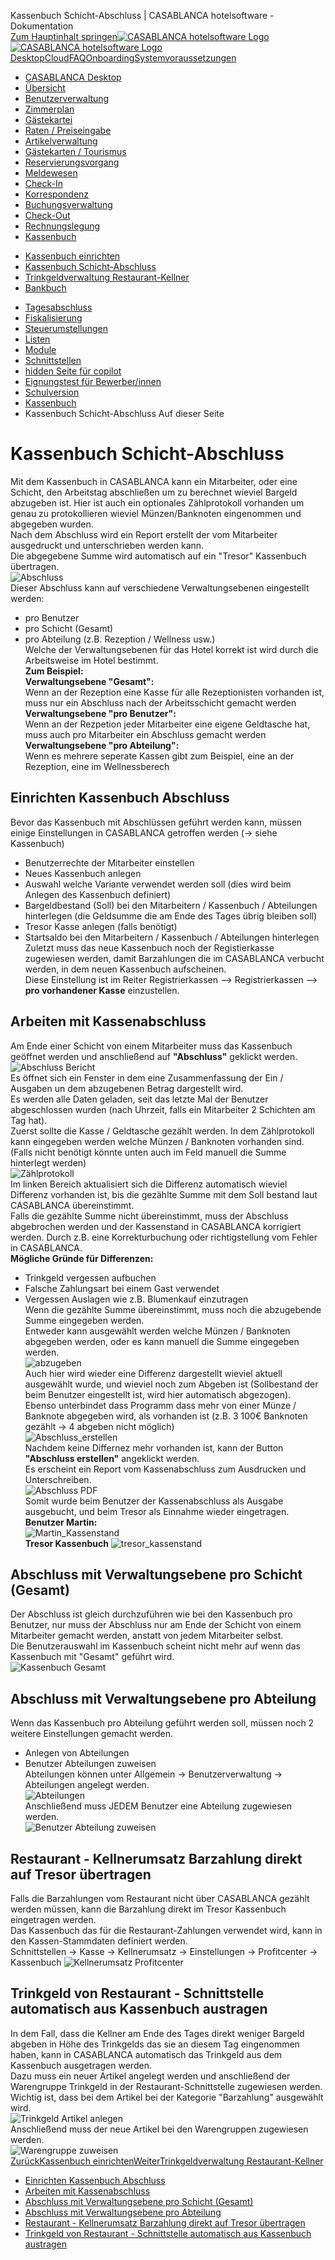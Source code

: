 Kassenbuch Schicht-Abschluss | CASABLANCA hotelsoftware - Dokumentation  
[Zum Hauptinhalt springen](https://docs.casablanca.at/desktop/cashbook/cashbook_per_user/#__docusaurus_skipToContent_fallback)[![CASABLANCA hotelsoftware Logo](https://docs.casablanca.at/img/logo.png) ![CASABLANCA hotelsoftware Logo](https://docs.casablanca.at/img/Casablanca_LOGO_2022_neg.png)](https://docs.casablanca.at/) [Desktop](https://docs.casablanca.at/desktop/desktop/)[Cloud](https://docs.casablanca.at/cloud/cloud_systems/)[FAQ](https://docs.casablanca.at/faq)[Onboarding](https://docs.casablanca.at/onboarding/fiscalization)[Systemvoraussetzungen](https://docs.casablanca.at/system_requirements)  
* [CASABLANCA Desktop](https://docs.casablanca.at/desktop/desktop/)
* [Übersicht](https://docs.casablanca.at/desktop/interface/)
* [Benutzerverwaltung](https://docs.casablanca.at/desktop/user_management/)
* [Zimmerplan](https://docs.casablanca.at/desktop/room_plan/)
* [Gästekartei](https://docs.casablanca.at/desktop/guest_profile/)
* [Raten / Preiseingabe](https://docs.casablanca.at/desktop/raten/)
* [Artikelverwaltung](https://docs.casablanca.at/desktop/articles/)
* [Gästekarten / Tourismus](https://docs.casablanca.at/desktop/guest_cards/)
* [Reservierungsvorgang](https://docs.casablanca.at/desktop/reservation_process/)
* [Meldewesen](https://docs.casablanca.at/desktop/registration/)
* [Check-In](https://docs.casablanca.at/desktop/check_in/)
* [Korrespondenz](https://docs.casablanca.at/desktop/correspondence/)
* [Buchungsverwaltung](https://docs.casablanca.at/desktop/account/)
* [Check-Out](https://docs.casablanca.at/desktop/check-out/)
* [Rechnungslegung](https://docs.casablanca.at/desktop/accounting/)
* [Kassenbuch](https://docs.casablanca.at/desktop/cashbook/)
+ [Kassenbuch einrichten](https://docs.casablanca.at/desktop/cashbook/cashbook_create)
+ [Kassenbuch Schicht-Abschluss](https://docs.casablanca.at/desktop/cashbook/cashbook_per_user)
+ [Trinkgeldverwaltung Restaurant-Kellner](https://docs.casablanca.at/desktop/cashbook/tip_management)
+ [Bankbuch](https://docs.casablanca.at/desktop/cashbook/bankbook)
* [Tagesabschluss](https://docs.casablanca.at/desktop/daily_closing/)
* [Fiskalisierung](https://docs.casablanca.at/desktop/fiscalization/)
* [Steuerumstellungen](https://docs.casablanca.at/desktop/tax_changes/)
* [Listen](https://docs.casablanca.at/desktop/lists/)
* [Module](https://docs.casablanca.at/desktop/module/)
* [Schnittstellen](https://docs.casablanca.at/desktop/interfaces/)
* [hidden Seite für copilot](https://docs.casablanca.at/desktop/hidden_copilot)
* [Eignungstest für Bewerber/innen](https://docs.casablanca.at/desktop/qualification)
* [Schulversion](https://docs.casablanca.at/desktop/schoolversion)  
* [Kassenbuch](https://docs.casablanca.at/desktop/cashbook/)
* Kassenbuch Schicht-Abschluss
Auf dieser Seite

# Kassenbuch Schicht-Abschluss  
Mit dem Kassenbuch in CASABLANCA kann ein Mitarbeiter, oder eine Schicht, den Arbeitstag abschließen um zu berechnet wieviel Bargeld abzugeben ist. Hier ist auch ein optionales Zählprotokoll vorhanden um genau zu protokollieren wieviel Münzen/Banknoten eingenommen und abgegeben wurden.  
Nach dem Abschluss wird ein Report erstellt der vom Mitarbeiter ausgedruckt und unterschrieben werden kann.  
Die abgegebene Summe wird automatisch auf ein "Tresor" Kassenbuch übertragen.  
![Abschluss](https://docs.casablanca.at/assets/images/abschluss-86c00d5ba82093d91ae8e677b149bc0e.png)  
Dieser Abschluss kann auf verschiedene Verwaltungsebenen eingestellt werden:  
* pro Benutzer
* pro Schicht (Gesamt)
* pro Abteilung (z.B. Rezeption / Wellness usw.)  
Welche der Verwaltungsebenen für das Hotel korrekt ist wird durch die Arbeitsweise im Hotel bestimmt.  
**Zum Beispiel:**  
**Verwaltungsebene "Gesamt":**  
Wenn an der Rezeption eine Kasse für alle Rezeptionisten vorhanden ist, muss nur ein Abschluss nach der Arbeitsschicht gemacht werden  
**Verwaltungsebene "pro Benutzer":**  
Wenn an der Rezpetion jeder Mitarbeiter eine eigene Geldtasche hat, muss auch pro Mitarbeiter ein Abschluss gemacht werden  
**Verwaltungsebene "pro Abteilung":**  
Wenn es mehrere seperate Kassen gibt zum Beispiel, eine an der Rezeption, eine im Wellnessberech

## Einrichten Kassenbuch Abschluss[](https://docs.casablanca.at/desktop/cashbook/cashbook_per_user/#einrichten-kassenbuch-abschluss "Direkter Link zu Einrichten Kassenbuch Abschluss")  
Bevor das Kassenbuch mit Abschlüssen geführt werden kann, müssen einige Einstellungen in CASABLANCA getroffen werden (-> siehe Kassenbuch)  
* Benutzerrechte der Mitarbeiter einstellen
* Neues Kassenbuch anlegen
* Auswahl welche Variante verwendet werden soll (dies wird beim Anlegen des Kassenbuch definiert)
* Bargeldbestand (Soll) bei den Mitarbeitern / Kassenbuch / Abteilungen hinterlegen (die Geldsumme die am Ende des Tages übrig bleiben soll)
* Tresor Kasse anlegen (falls benötigt)
* Startsaldo bei den Mitarbeitern / Kassenbuch / Abteilungen hinterlegen  
Zuletzt muss das neue Kassenbuch noch der Registierkasse zugewiesen werden, damit Barzahlungen die im CASABLANCA verbucht werden, in dem neuen Kassenbuch aufscheinen.  
Diese Einstellung ist im Reiter Registrierkassen --> Registrierkassen --> **pro vorhandener Kasse** einzustellen.

## Arbeiten mit Kassenabschluss[](https://docs.casablanca.at/desktop/cashbook/cashbook_per_user/#arbeiten-mit-kassenabschluss "Direkter Link zu Arbeiten mit Kassenabschluss")  
Am Ende einer Schicht von einem Mitarbeiter muss das Kassenbuch geöffnet werden und anschließend auf **"Abschluss"** geklickt werden.  
![Abschluss Bericht](https://docs.casablanca.at/assets/images/abschluss_bericht-752294928032b8a782d21c7a9bd1633c.png)  
Es öffnet sich ein Fenster in dem eine Zusammenfassung der Ein / Ausgaben un dem abzugebenen Betrag dargestellt wird.  
Es werden alle Daten geladen, seit das letzte Mal der Benutzer abgeschlossen wurden (nach Uhrzeit, falls ein Mitarbeiter 2 Schichten am Tag hat).  
Zuerst sollte die Kasse / Geldtasche gezählt werden. In dem Zählprotokoll kann eingegeben werden welche Münzen / Banknoten vorhanden sind. (Falls nicht benötigt könnte unten auch im Feld manuell die Summe hinterlegt werden)  
![Zählprotokoll](https://docs.casablanca.at/assets/images/zaehlprotokoll-bdd254d1363e96f89eb71a885a3d565d.png)  
Im linken Bereich aktualisiert sich die Differenz automatisch wieviel Differenz vorhanden ist, bis die gezählte Summe mit dem Soll bestand laut CASABLANCA übereinstimmt.  
Falls die gezählte Summe nicht übereinstimmt, muss der Abschluss abgebrochen werden und der Kassenstand in CASABLANCA korrigiert werden. Durch z.B. eine Korrekturbuchung oder richtigstellung vom Fehler in CASABLANCA.  
**Mögliche Gründe für Differenzen:**  
* Trinkgeld vergessen aufbuchen
* Falsche Zahlungsart bei einem Gast verwendet
* Vergessen Auslagen wie z.B. Blumenkauf einzutragen  
Wenn die gezählte Summe übereinstimmt, muss noch die abzugebende Summe eingegeben werden.  
Entweder kann ausgewählt werden welche Münzen / Banknoten abgegeben werden, oder es kann manuell die Summe eingegeben werden.  
![abzugeben](https://docs.casablanca.at/assets/images/abzugeben-d3d1269ebfb7d400ee39f67e01c88f88.png)  
Auch hier wird wieder eine Differenz dargestellt wieviel aktuell ausgewählt wurde, und wieviel noch zum Abgeben ist (Sollbestand der beim Benutzer eingestellt ist, wird hier automatisch abgezogen).  
Ebenso unterbindet dass Programm dass mehr von einer Münze / Banknote abgegeben wird, als vorhanden ist (z.B. 3 100€ Banknoten gezählt -> 4 abgeben nicht möglich)  
![Abschluss_erstellen](https://docs.casablanca.at/assets/images/Abschluss_erstellen-18f3307f5e107aceed55e28efeea1789.png)  
Nachdem keine Differnez mehr vorhanden ist, kann der Button **"Abschluss erstellen"** angeklickt werden.  
Es erscheint ein Report vom Kassenabschluss zum Ausdrucken und Unterschreiben.  
![Abschluss PDF](https://docs.casablanca.at/assets/images/Abschluss_martin-c830fcc32aa1349aba3c50a8fad96281.png)  
Somit wurde beim Benutzer der Kassenabschluss als Ausgabe ausgebucht, und beim Tresor als Einnahme wieder eingetragen.  
**Benutzer Martin:**  
![Martin_Kassenstand](https://docs.casablanca.at/assets/images/Martin_Kassenstand-d4b0360e6949fac1796143d1ac0351db.png)  
**Tresor Kassenbuch**
![tresor_kassenstand](https://docs.casablanca.at/assets/images/tresor_kassenstand-88952db411ed15306f01e8e5834f56cd.png)

## Abschluss mit Verwaltungsebene pro Schicht (Gesamt)[](https://docs.casablanca.at/desktop/cashbook/cashbook_per_user/#abschluss-mit-verwaltungsebene-pro-schicht-gesamt "Direkter Link zu Abschluss mit Verwaltungsebene pro Schicht (Gesamt)")  
Der Abschluss ist gleich durchzuführen wie bei den Kassenbuch pro Benutzer, nur muss der Abschluss nur am Ende der Schicht von einem Mitarbeiter gemacht werden, anstatt von jedem Mitarbeiter selbst.  
Die Benutzerauswahl im Kassenbuch scheint nicht mehr auf wenn das Kassenbuch mit "Gesamt" geführt wird.  
![Kassenbuch Gesamt](https://docs.casablanca.at/assets/images/cashbook_total-d47bddbfb02a80a0e9441331ec946597.png)

## Abschluss mit Verwaltungsebene pro Abteilung[](https://docs.casablanca.at/desktop/cashbook/cashbook_per_user/#abschluss-mit-verwaltungsebene-pro-abteilung "Direkter Link zu Abschluss mit Verwaltungsebene pro Abteilung")  
Wenn das Kassenbuch pro Abteilung geführt werden soll, müssen noch 2 weitere Einstellungen gemacht werden.  
* Anlegen von Abteilungen
* Benutzer Abteilungen zuweisen  
Abteilungen können unter Allgemein -> Benutzerverwaltung -> Abteilungen angelegt werden.  
![Abteilungen](https://docs.casablanca.at/assets/images/departements-38aed1c64abcb4767b1bb65a80cee94a.png)  
Anschließend muss JEDEM Benutzer eine Abteilung zugewiesen werden.  
![Benutzer Abteilung zuweisen](https://docs.casablanca.at/assets/images/user_departement-91317a8ab517601e47587680546c08a9.png)

## Restaurant - Kellnerumsatz Barzahlung direkt auf Tresor übertragen[](https://docs.casablanca.at/desktop/cashbook/cashbook_per_user/#restaurant---kellnerumsatz-barzahlung-direkt-auf-tresor-übertragen "Direkter Link zu Restaurant - Kellnerumsatz Barzahlung direkt auf Tresor übertragen")  
Falls die Barzahlungen vom Restaurant nicht über CASABLANCA gezählt werden müssen, kann die Barzahlung direkt im Tresor Kassenbuch eingetragen werden.  
Das Kassenbuch das für die Restaurant-Zahlungen verwendet wird, kann in den Kassen-Stammdaten definiert werden.  
Schnittstellen -> Kasse -> Kellnerumsatz -> Einstellungen -> Profitcenter -> Kassenbuch
![Kellnerumsatz Profitcenter](https://docs.casablanca.at/assets/images/Kellnerumsatz_profitcenter-8ec136aeea11433032cdc061b3a92256.png)

## Trinkgeld von Restaurant - Schnittstelle automatisch aus Kassenbuch austragen[](https://docs.casablanca.at/desktop/cashbook/cashbook_per_user/#trinkgeld-von-restaurant---schnittstelle-automatisch-aus-kassenbuch-austragen "Direkter Link zu Trinkgeld von Restaurant - Schnittstelle automatisch aus Kassenbuch austragen")  
In dem Fall, dass die Kellner am Ende des Tages direkt weniger Bargeld abgeben in Höhe des Trinkgelds das sie an diesem Tag eingenommen haben, kann in CASABLANCA automatisch das Trinkgeld aus dem Kassenbuch ausgetragen werden.  
Dazu muss ein neuer Artikel angelegt werden und anschließend der Warengruppe Trinkgeld in der Restaurant-Schnittstelle zugewiesen werden.  
Wichtig ist, dass bei dem Artikel bei der Kategorie "Barzahlung" ausgewählt wird.  
![Trinkgeld Artikel anlegen](https://docs.casablanca.at/assets/images/Trinkgeld_Barzahlung-1a743f286a32596322682f45abf66415.png)  
Anschließend muss der neue Artikel bei den Warengruppen zugewiesen werden.  
![Warengruppe zuweisen](https://docs.casablanca.at/assets/images/Warengruppe_zuweisen-2b8902d78106483b607f0549d2ecfe16.png)  
[ZurückKassenbuch einrichten](https://docs.casablanca.at/desktop/cashbook/cashbook_create)[WeiterTrinkgeldverwaltung Restaurant-Kellner](https://docs.casablanca.at/desktop/cashbook/tip_management)  
* [Einrichten Kassenbuch Abschluss](https://docs.casablanca.at/desktop/cashbook/cashbook_per_user/#einrichten-kassenbuch-abschluss)
* [Arbeiten mit Kassenabschluss](https://docs.casablanca.at/desktop/cashbook/cashbook_per_user/#arbeiten-mit-kassenabschluss)
* [Abschluss mit Verwaltungsebene pro Schicht (Gesamt)](https://docs.casablanca.at/desktop/cashbook/cashbook_per_user/#abschluss-mit-verwaltungsebene-pro-schicht-gesamt)
* [Abschluss mit Verwaltungsebene pro Abteilung](https://docs.casablanca.at/desktop/cashbook/cashbook_per_user/#abschluss-mit-verwaltungsebene-pro-abteilung)
* [Restaurant - Kellnerumsatz Barzahlung direkt auf Tresor übertragen](https://docs.casablanca.at/desktop/cashbook/cashbook_per_user/#restaurant---kellnerumsatz-barzahlung-direkt-auf-tresor-übertragen)
* [Trinkgeld von Restaurant - Schnittstelle automatisch aus Kassenbuch austragen](https://docs.casablanca.at/desktop/cashbook/cashbook_per_user/#trinkgeld-von-restaurant---schnittstelle-automatisch-aus-kassenbuch-austragen)